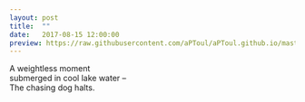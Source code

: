 ```yaml
---
layout: post
title:  ""
date:   2017-08-15 12:00:00
preview: https://raw.githubusercontent.com/aPToul/aPToul.github.io/master/_images/dive.jpg
---
```


A weightless moment  
submerged in cool lake water –  
The chasing dog halts.

